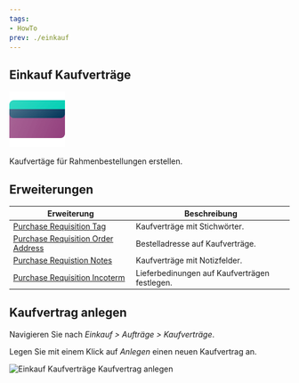 ```yaml
---
tags:
- HowTo
prev: ./einkauf
---
```

## Einkauf Kaufverträge
![icons_odoo_purchase](assets/icons_odoo_purchase.png)

Kaufvertäge für Rahmenbestellungen erstellen.

## Erweiterungen

| Erweiterung                                                                       | Beschreibung                                  |
| --------------------------------------------------------------------------------- | --------------------------------------------- |
| [Purchase Requisition Tag](Purchase%20Requisition%20Tag.md)                       | Kaufverträge mit Stichwörter.                 |
| [Purchase Requisition Order Address](Purchase%20Requisition%20Order%20Address.md) | Bestelladresse auf Kaufverträge.              |
| [Purchase Requistion Notes](Purchase%20Requistion%20Notes.md)                     | Kaufverträge mit Notizfelder.                 |
| [Purchase Requisition Incoterm](Purchase%20Requisition%20Incoterm.md)             | Lieferbedinungen auf Kaufverträgen festlegen. |

## Kaufvertrag anlegen

Navigieren Sie nach *Einkauf > Aufträge > Kaufverträge*.

Legen Sie mit einem Klick auf *Anlegen* einen neuen Kaufvertrag an.

![Einkauf Kaufverträge Kaufvertrag anlegen](assets/Einkauf%20Kaufverträge%20Kaufvertrag%20anlegen.png)
